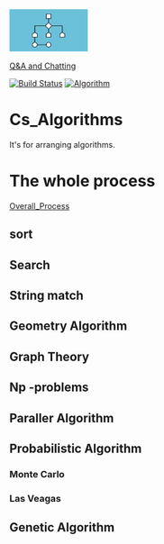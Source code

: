 <img src="algorithm.jpg" height="75">

[Q&A and Chatting](https://gitter.im/cs_algorithm/Algorithm)

[![Build Status](https://travis-ci.org/magenta/magenta.svg?branch=master)](https://travis-ci.org/magenta/magenta)
 [![Algorithm](https://badge.fury.io/py/magenta.svg)](https://badge.fury.io/py/magenta)

# Cs_Algorithms

It's for arranging algorithms.

# The whole process

[Overall_Process](https://vertte.tistory.com/entry/CSEssentialAlgorithms-%EA%B0%9C%EC%9A%94)

## sort
 
## Search

## String match

## Geometry Algorithm

## Graph Theory

## Np -problems

## Paraller Algorithm

## Probabilistic Algorithm

### Monte Carlo
### Las Veagas

## Genetic Algorithm


